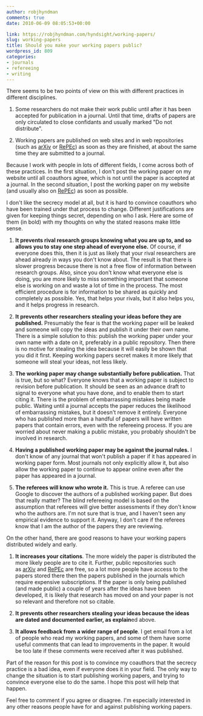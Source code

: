 ```yaml
---
author: robjhyndman
comments: true
date: 2010-06-09 08:05:53+00:00

link: https://robjhyndman.com/hyndsight/working-papers/
slug: working-papers
title: Should you make your working papers public?
wordpress_id: 809
categories:
- journals
- refereeing
- writing
---
```


There seems to be two points of view on this with different practices in different disciplines.



	
  1. Some researchers do not make their work public until after it has been accepted for publication in a journal. Until that time, drafts of papers are only circulated to close confidants and usually marked "Do not distribute".

	
  2. Working papers are published on web sites and in web repositories (such as [arXiv](http://arxiv.org/) or [RePEc](http://repec.org/)) as soon as they are finished, at about the same time they are submitted to a journal.


Because I work with people in lots of different fields, I come across both of these practices. In the first situation, I don't post the working paper on my website until all coauthors agree, which is not until the paper is accepted at a journal. In the second situation, I post the working paper on my website (and usually also on [RePEc](http://ideas.repec.org/e/phy3.html)) as soon as possible.

I don't like the secrecy model at all, but it is hard to convince coauthors who have been trained under that process to change. Different justifications are given for keeping things secret, depending on who I ask. Here are some of them (in bold) with my thoughts on why the stated reasons make little sense.



	
  1. **It prevents rival research groups knowing what you are up to, and so allows you to stay one step ahead of everyone else.** Of course, if everyone does this, then it is just as likely that your rival researchers are ahead already in ways you don't know about. The result is that there is slower progress because there is not a free flow of information between research groups. Also, since you don't know what everyone else is doing, you are more likely to miss something important that someone else is working on and waste a lot of time in the process. The most efficient procedure is for information to be shared as quickly and completely as possible. Yes, that helps your rivals, but it also helps you, and it helps progress in research.

	
  2. **It prevents other researchers stealing your ideas before they are published.** Presumably the fear is that the working paper will be leaked and someone will copy the ideas and publish it under their own name. There is a simple solution to this: publish the working paper under your own name with a date on it, preferably in a public repository. Then there is no motive for stealing the idea because it will easily be shown that you did it first. Keeping working papers secret makes it more likely that someone will steal your ideas, not less likely.

	
  3. **The working paper may change substantially before publication.** That is true, but so what? Everyone knows that a working paper is subject to revision before publication. It should be seen as an advance draft to signal to everyone what you have done, and to enable them to start citing it. There is the problem of embarrassing mistakes being made public. Waiting until a journal accepts the paper reduces the likelihood of embarrassing mistakes, but it doesn't remove it entirely. Everyone who has published more than a handful of papers will have written papers that contain errors, even with the refereeing process. If you are worried about never making a public mistake, you probably shouldn't be involved in research.

	
  4. **Having a published working paper may be against the journal rules.** I don't know of any journal that won't publish a paper if it has appeared in working paper form. Most journals not only explicitly allow it, but also allow the working paper to continue to appear online even after the paper has appeared in a journal.

	
  5. **The referees will know who wrote it.** This is true. A referee can use Google to discover the authors of a published working paper. But does that really matter? The blind refereeing model is based on the assumption that referees will give better assessments if they don't know who the authors are. I'm not sure that is true, and I haven't seen any empirical evidence to support it. Anyway, I don't care if the referees know that I am the author of the papers they are reviewing.


On the other hand, there are good reasons to have your working papers distributed widely and early.

	
  1. **It increases your citations**. The more widely the paper is distributed the more likely people are to cite it. Further, public repositories such as [arXiv](http://arxiv.org/) and [RePEc](http://repec.org/) are free, so a lot more people have access to the papers stored there then the papers published in the journals which require expensive subscriptions. If the paper is only being published (and made public) a couple of years after the ideas have been developed, it is likely that research has moved on and your paper is not so relevant and therefore not so citable.

	
  2. **It prevents other researchers stealing your ideas because the ideas are dated and documented earlier, as explain**ed above.

	
  3. **It allows feedback from a wider range of people**. I get email from a lot of people who read my working papers, and some of them have some useful comments that can lead to improvements in the paper. It would be too late if these comments were received after it was published.


Part of the reason for this post is to convince my coauthors that the secrecy practice is a bad idea, even if everyone does it in your field. The only way to change the situation is to start publishing working papers, and trying to convince everyone else to do the same. I hope this post will help that happen.

Feel free to comment if you agree or disagree. I'm especially interested in any other reasons people have for and against publishing working papers.
